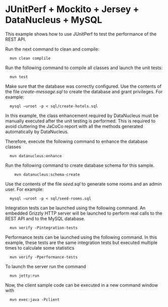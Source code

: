 JUnitPerf + Mockito + Jersey + DataNucleus + MySQL
==================================================

This example shows how to use JUnitPerf to test the performance of the REST API.

Run the next command to clean and compile:

      mvn clean complile

Run the following command to compile all classes and launch the unit tests:

      mvn test

Make sure that the database was correctly configured. Use the contents of the file *create-message.sql* to create the database and grant privileges. For example:

      mysql –uroot -p < sql/create-hotels.sql

In this example, the class enhancement required by DataNucleus must be manually executed after the unit testing is performed.
This is required to avoid cluttering the JaCoCo report with all the methods generated automatically by DataNucleus.

Therefore, execute the following command to enhance the database classes

      mvn datanucleus:enhance

Run the following command to create database schema for this sample.

        mvn datanucleus:schema-create

Use the contents of the file *seed.sql* to generate some rooms and an admin user. For example:

      mysql –uroot -p < sql/seed-rooms.sql

Integration tests can be launched using the following command. An embedded Grizzly HTTP server will be launched to perform real calls
to the REST API and to the MySQL database.

      mvn verify -Pintegration-tests

Performance tests can be launched using the following command. In this example, these tests are the same integration tests but executed
multiple times to calculate some statistics

      mvn verify -Pperformance-tests

To launch the server run the command

      mvn jetty:run

Now, the client sample code can be executed in a new command window with
      
      mvn exec:java -Pclient
